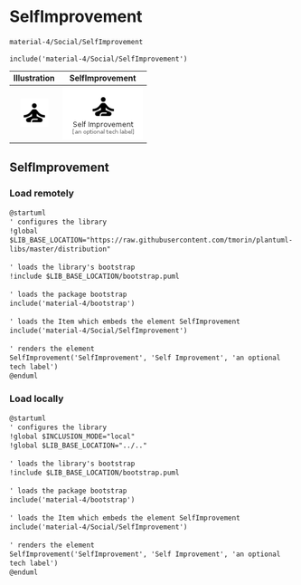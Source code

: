 # SelfImprovement


```text
material-4/Social/SelfImprovement
```

```text
include('material-4/Social/SelfImprovement')
```



| Illustration | SelfImprovement |
| :---: | :---: |
| ![illustration for Illustration](../../material-4/Social/SelfImprovement.png) | ![illustration for SelfImprovement](../../material-4/Social/SelfImprovement.Local.png) |




## SelfImprovement

### Load remotely
```plantuml
@startuml
' configures the library
!global $LIB_BASE_LOCATION="https://raw.githubusercontent.com/tmorin/plantuml-libs/master/distribution"

' loads the library's bootstrap
!include $LIB_BASE_LOCATION/bootstrap.puml

' loads the package bootstrap
include('material-4/bootstrap')

' loads the Item which embeds the element SelfImprovement
include('material-4/Social/SelfImprovement')

' renders the element
SelfImprovement('SelfImprovement', 'Self Improvement', 'an optional tech label')
@enduml
```

### Load locally
```plantuml
@startuml
' configures the library
!global $INCLUSION_MODE="local"
!global $LIB_BASE_LOCATION="../.."

' loads the library's bootstrap
!include $LIB_BASE_LOCATION/bootstrap.puml

' loads the package bootstrap
include('material-4/bootstrap')

' loads the Item which embeds the element SelfImprovement
include('material-4/Social/SelfImprovement')

' renders the element
SelfImprovement('SelfImprovement', 'Self Improvement', 'an optional tech label')
@enduml
```

